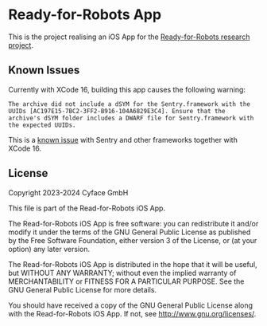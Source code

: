 #  Ready-for-Robots App

This is the project realising an iOS App for the [Ready-for-Robots research project](https://ready-for-robots.de/).

## Known Issues

Currently with XCode 16, building this app causes the following warning:

```
The archive did not include a dSYM for the Sentry.framework with the UUIDs [AC197E15-7BC2-3FF2-B916-104A6829E3C4]. Ensure that the archive's dSYM folder includes a DWARF file for Sentry.framework with the expected UUIDs.
```
This is a [known issue](https://github.com/getsentry/sentry-cocoa/issues/4068) with Sentry and other frameworks together with XCode 16.

## License

Copyright 2023-2024 Cyface GmbH

This file is part of the Read-for-Robots iOS App.

The Read-for-Robots iOS App is free software: you can redistribute it and/or modify
it under the terms of the GNU General Public License as published by
the Free Software Foundation, either version 3 of the License, or
(at your option) any later version.

The Read-for-Robots iOS App is distributed in the hope that it will be useful,
but WITHOUT ANY WARRANTY; without even the implied warranty of
MERCHANTABILITY or FITNESS FOR A PARTICULAR PURPOSE. See the
GNU General Public License for more details.

You should have received a copy of the GNU General Public License
along with the Read-for-Robots iOS App. If not, see <http://www.gnu.org/licenses/>.

